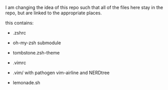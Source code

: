 I am changing the idea of this repo such that all of the files here stay in the repo, but are linked to the appropriate places.

this contains:
* .zshrc
* oh-my-zsh submodule
* tombstone.zsh-theme

* .vimrc
* .vim/ with pathogen vim-airline and NERDtree
* lemonade.sh
